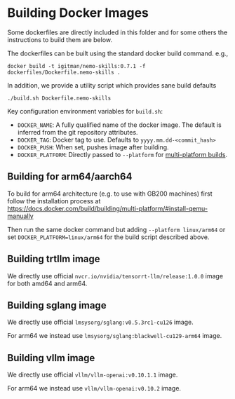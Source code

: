 # Building Docker Images

Some dockerfiles are directly included in this folder and for some others the instructions to build them are below.

The dockerfiles can be built using the standard docker build command. e.g.,
```shell
docker build -t igitman/nemo-skills:0.7.1 -f dockerfiles/Dockerfile.nemo-skills .
```

In addition, we provide a utility script which provides sane build defaults
```shell
./build.sh Dockerfile.nemo-skills
```

Key configuration environment variables for `build.sh`:
- `DOCKER_NAME`: A fully qualified name of the docker image. The default is inferred from the git repository attributes.
- `DOCKER_TAG`: Docker tag to use. Defaults to `yyyy.mm.dd-<commit_hash>`
- `DOCKER_PUSH`: When set, pushes image after building.
- `DOCKER_PLATFORM`: Directly passed to `--platform` for [multi-platform builds](https://docs.docker.com/build/building/multi-platform/).

## Building for arm64/aarch64

To build for arm64 architecture (e.g. to use with GB200 machines) first follow the installation process at
https://docs.docker.com/build/building/multi-platform/#install-qemu-manually

Then run the same docker command but adding `--platform linux/arm64` or
set `DOCKER_PLATFORM=linux/arm64` for the build script described above.

## Building trtllm image

We directly use official `nvcr.io/nvidia/tensorrt-llm/release:1.0.0` image for both amd64 and arm64.

## Building sglang image

We directly use official `lmsysorg/sglang:v0.5.3rc1-cu126` image.

For arm64 we instead use `lmsysorg/sglang:blackwell-cu129-arm64` image.

## Building vllm image

We directly use official `vllm/vllm-openai:v0.10.1.1` image.

For arm64 we instead use `vllm/vllm-openai:v0.10.2` image.
